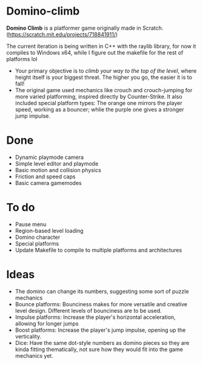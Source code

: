# Domino-climb
**Domino Climb** is a platformer game originally made in Scratch. (https://scratch.mit.edu/projects/718841911/)

The current iteration is being written in C++ with the raylib library, for now it compiles to Windows x64, while I figure out the makefile for the rest of platforms lol

* Your primary objective is to *climb your way to the top of the level*, where height itself is your biggest threat. The higher you go, the easier it is to fall!
* The original game used mechanics like crouch and crouch-jumping for more varied platforming, inspired directly by Counter-Strike. It also included special platform types: The orange one mirrors the player speed, working as a bouncer; whlie the purple one gives a stronger jump impulse.

# Done
- Dynamic playmode camera
- Simple level editor and playmode
- Basic motion and collision physics
- Friction and speed caps
- Basic camera gamemodes

# To do
- Pause menu
- Region-based level loading
- Domino character
- Special platforms
- Update Makefile to compile to multiple platforms and architectures

# Ideas
- The domino can change its numbers, suggesting some sort of puzzle mechanics
- Bounce platforms: Bounciness makes for more versatile and creative level design. Different levels of bounciness are to be used.
- Impulse platforms: Increase the player's horizontal acceleration, allowing for longer jumps
- Boost platforms: Increase the player's jump impulse, opening up the verticality.
- Dice: Have the same dot-style numbers as domino pieces so they are kinda fitting thematically, not sure how they would fit into the game mechanics yet.
